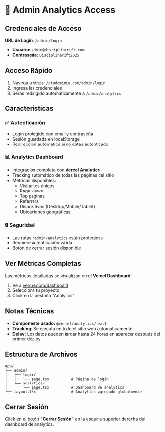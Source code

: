 # 🔐 Admin Analytics Access

## Credenciales de Acceso

**URL de Login:** `/admin/login`

- **Usuario:** `admin@disciplinerift.com`
- **Contraseña:** `Disciplinerift2025`

## Acceso Rápido

1. Navega a `https://tudominio.com/admin/login`
2. Ingresa las credenciales
3. Serás redirigido automáticamente a `/admin/analytics`

## Características

### ✅ Autenticación
- Login protegido con email y contraseña
- Sesión guardada en localStorage
- Redirección automática si no estás autenticado

### 📊 Analytics Dashboard
- Integración completa con **Vercel Analytics**
- Tracking automático de todas las páginas del sitio
- Métricas disponibles:
  - Visitantes únicos
  - Page views
  - Top páginas
  - Referrers
  - Dispositivos (Desktop/Mobile/Tablet)
  - Ubicaciones geográficas

### 🔒 Seguridad
- Las rutas `/admin/analytics` están protegidas
- Requiere autenticación válida
- Botón de cerrar sesión disponible

## Ver Métricas Completas

Las métricas detalladas se visualizan en el **Vercel Dashboard**:

1. Ve a [vercel.com/dashboard](https://vercel.com/dashboard)
2. Selecciona tu proyecto
3. Click en la pestaña "Analytics"

## Notas Técnicas

- **Componente usado:** `@vercel/analytics/react`
- **Tracking:** Se ejecuta en todo el sitio web automáticamente
- **Delay:** Los datos pueden tardar hasta 24 horas en aparecer después del primer deploy

## Estructura de Archivos

```
app/
├── admin/
│   ├── login/
│   │   └── page.tsx          # Página de login
│   └── analytics/
│       └── page.tsx          # Dashboard de analytics
└── layout.tsx                # Analytics agregado globalmente
```

## Cerrar Sesión

Click en el botón **"Cerrar Sesión"** en la esquina superior derecha del dashboard de analytics.

